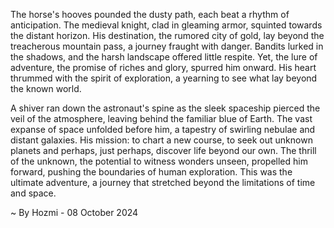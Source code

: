 
The horse's hooves pounded the dusty path, each beat a rhythm of anticipation. The medieval knight, clad in gleaming armor, squinted towards the distant horizon. His destination, the rumored city of gold, lay beyond the treacherous mountain pass, a journey fraught with danger. Bandits lurked in the shadows, and the harsh landscape offered little respite. Yet, the lure of adventure, the promise of riches and glory, spurred him onward. His heart thrummed with the spirit of exploration, a yearning to see what lay beyond the known world. 

A shiver ran down the astronaut's spine as the sleek spaceship pierced the veil of the atmosphere, leaving behind the familiar blue of Earth.  The vast expanse of space unfolded before him, a tapestry of swirling nebulae and distant galaxies. His mission: to chart a new course, to seek out unknown planets and perhaps, just perhaps, discover life beyond our own. The thrill of the unknown, the potential to witness wonders unseen, propelled him forward, pushing the boundaries of human exploration. This was the ultimate adventure, a journey that stretched beyond the limitations of time and space. 

~ By Hozmi - 08 October 2024
